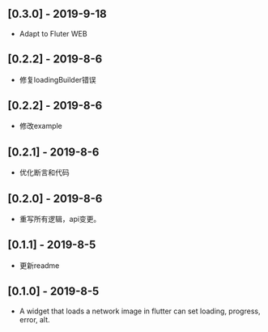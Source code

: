 ## [0.3.0] - 2019-9-18

* Adapt to Fluter WEB

## [0.2.2] - 2019-8-6

* 修复loadingBuilder错误

## [0.2.2] - 2019-8-6

* 修改example 

## [0.2.1] - 2019-8-6

* 优化断言和代码

## [0.2.0] - 2019-8-6

* 重写所有逻辑，api变更。

## [0.1.1] - 2019-8-5

* 更新readme


## [0.1.0] - 2019-8-5

* A widget that loads a network image in flutter can set loading, progress, error, alt.
